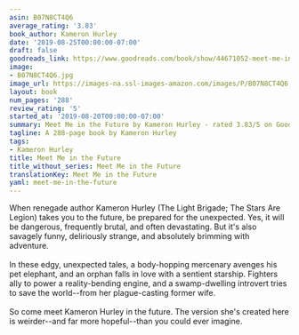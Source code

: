 ```yaml
---
asin: B07N8CT4Q6
average_rating: '3.83'
book_author: Kameron Hurley
date: '2019-08-25T00:00:00-07:00'
draft: false
goodreads_link: https://www.goodreads.com/book/show/44671052-meet-me-in-the-future
image:
- B07N8CT4Q6.jpg
image_url: https://images-na.ssl-images-amazon.com/images/P/B07N8CT4Q6.01._SCLZZZZZZZ.jpg
layout: book
num_pages: '288'
review_rating: '5'
started_at: '2019-08-20T00:00:00-07:00'
summary: Meet Me in the Future by Kameron Hurley - rated 3.83/5 on Goodreads
tagline: A 288-page book by Kameron Hurley
tags:
- Kameron Hurley
title: Meet Me in the Future
title_without_series: Meet Me in the Future
translationKey: Meet Me in the Future
yaml: meet-me-in-the-future
---
```


When renegade author Kameron Hurley (The Light Brigade; The Stars Are Legion) takes you to the future, be prepared for the unexpected. Yes, it will be dangerous, frequently brutal, and often devastating. But it's also savagely funny, deliriously strange, and absolutely brimming with adventure.<br /><br />In these edgy, unexpected tales, a body-hopping mercenary avenges his pet elephant, and an orphan falls in love with a sentient starship. Fighters ally to power a reality-bending engine, and a swamp-dwelling introvert tries to save the world--from her plague-casting former wife.<br /><br />So come meet Kameron Hurley in the future. The version she's created here is weirder--and far more hopeful--than you could ever imagine.